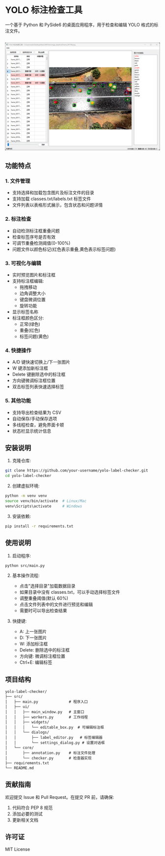 # YOLO 标注检查工具

一个基于 Python 和 PySide6 的桌面应用程序，用于检查和编辑 YOLO 格式的标注文件。



## ![image-20241222220716672](./assets/image-20241222220716672.png)



## 功能特点

### 1. 文件管理
- 支持选择和加载包含图片及标注文件的目录
- 支持加载 classes.txt/labels.txt 标签文件
- 文件列表以表格形式展示，包含状态和问题详情

### 2. 标注检查
- 自动检测标注框重叠问题
- 检查标签序号是否有效
- 可调节重叠检测阈值(0-100%)
- 问题文件以颜色标记(红色表示重叠,黄色表示标签问题)

### 3. 可视化与编辑
- 实时预览图片和标注框
- 支持标注框编辑:
  - 拖拽移动
  - 边角调整大小
  - 键盘微调位置
  - 旋转功能
- 显示标签名称
- 标注框颜色区分:
  - 正常(绿色)
  - 重叠(红色)
  - 标签问题(黄色)

### 4. 快捷操作
- A/D 键快速切换上/下一张图片
- W 键添加新标注框
- Delete 键删除选中的标注框
- 方向键微调标注框位置
- 双击标签列表快速选择标签

### 5. 其他功能
- 支持导出检查结果为 CSV
- 自动保存/手动保存选项
- 多线程检查，避免界面卡顿
- 状态栏显示统计信息

## 安装说明

1. 克隆仓库:
```bash
git clone https://github.com/your-username/yolo-label-checker.git
cd yolo-label-checker
```

2. 创建虚拟环境:
```bash
python -m venv venv
source venv/bin/activate  # Linux/Mac
venv\Scripts\activate     # Windows
```

3. 安装依赖:
```bash
pip install -r requirements.txt
```

## 使用说明

1. 启动程序:
```bash
python src/main.py
```

2. 基本操作流程:
   - 点击"选择目录"加载数据目录
   - 如果目录中没有 classes.txt，可以手动选择标签文件
   - 调整重叠阈值(默认 60%)
   - 点击文件列表中的文件进行预览和编辑
   - 需要时可以导出检查结果

3. 快捷键:
   - A: 上一张图片
   - D: 下一张图片
   - W: 添加标注框
   - Delete: 删除选中的标注框
   - 方向键: 微调标注框位置
   - Ctrl+E: 编辑标签

## 项目结构

```
yolo-label-checker/
├── src/
│   ├── main.py              # 程序入口
│   ├── ui/
│   │   ├── main_window.py   # 主窗口
│   │   ├── workers.py       # 工作线程
│   │   ├── widgets/
│   │   │   └── editable_box.py  # 可编辑标注框
│   │   └── dialogs/
│   │       ├── label_editor.py   # 标签编辑器
│   │       └── settings_dialog.py # 设置对话框
│   └── core/
│       ├── annotation.py    # 标注文件处理
│       └── checker.py       # 检查器实现
├── requirements.txt
└── README.md
```

## 贡献指南

欢迎提交 Issue 和 Pull Request。在提交 PR 前，请确保:

1. 代码符合 PEP 8 规范
2. 添加必要的测试
3. 更新相关文档

## 许可证

MIT License